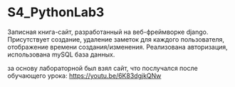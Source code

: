 # S4_PythonLab3
Записная книга-сайт, разработанный на веб-фреймворке django.
Присутствует создание, удаление заметок для каждого пользователя, отображение времени создания/изменения.
Реализована авторизация, использована mySQL база данных.

за основу лабораторной был взял сайт, что послучался после обучающего урока: https://youtu.be/6K83dgjkQNw
